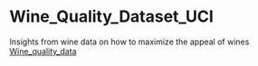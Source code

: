 # Wine_Quality_Dataset_UCI
Insights from wine data on how to maximize the appeal of wines
[Wine_quality_data](https://archive.ics.uci.edu/ml/datasets/wine+quality)
